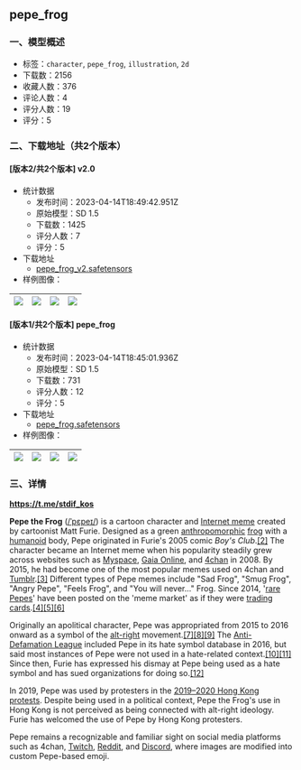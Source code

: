 ## pepe_frog
### 一、模型概述

- 标签：`character`, `pepe_frog`, `illustration`, `2d`
- 下载数：2156
- 收藏人数：376
- 评论人数：4
- 评分人数：19
- 评分：5

### 二、下载地址（共2个版本）

#### [版本2/共2个版本] v2.0

- 统计数据
  - 发布时间：2023-04-14T18:49:42.951Z
  - 原始模型：SD 1.5
  - 下载数：1425
  - 评分人数：7
  - 评分：5
- 下载地址
  - [pepe_frog_v2.safetensors](https://civitai.com/api/download/models/45722)
- 样例图像：

| <img src="https://image.civitai.com/xG1nkqKTMzGDvpLrqFT7WA/f6b4f2ca-1821-45d5-251f-a32bd1266b00/width=450/495121.jpeg" /> | <img src="https://image.civitai.com/xG1nkqKTMzGDvpLrqFT7WA/21592daf-0684-486b-3a5e-87221ca68500/width=450/495120.jpeg" /> | <img src="https://image.civitai.com/xG1nkqKTMzGDvpLrqFT7WA/e6bcb902-3bea-4579-fd07-4cac02891200/width=450/495119.jpeg" /> | <img src="https://image.civitai.com/xG1nkqKTMzGDvpLrqFT7WA/8734e172-f798-4b7d-6183-ed0b8cc62b00/width=450/495123.jpeg" /> |
| ---- | ---- | ---- | ---- |

#### [版本1/共2个版本] pepe_frog

- 统计数据
  - 发布时间：2023-04-14T18:45:01.936Z
  - 原始模型：SD 1.5
  - 下载数：731
  - 评分人数：12
  - 评分：5
- 下载地址
  - [pepe_frog.safetensors](https://civitai.com/api/download/models/22550)
- 样例图像：

| <img src="https://image.civitai.com/xG1nkqKTMzGDvpLrqFT7WA/b086200e-9554-424f-ae55-544baad2d900/width=450/327268.jpeg" /> | <img src="https://image.civitai.com/xG1nkqKTMzGDvpLrqFT7WA/61976a34-d04c-4a11-cf2e-9ec99463e800/width=450/327267.jpeg" /> | <img src="https://image.civitai.com/xG1nkqKTMzGDvpLrqFT7WA/e7020ecb-631e-4bea-11cc-c3fd77aa6c00/width=450/242684.jpeg" /> | <img src="https://image.civitai.com/xG1nkqKTMzGDvpLrqFT7WA/3d3807a5-5c70-43a6-2342-820ffaf04000/width=450/327266.jpeg" /> |
| ---- | ---- | ---- | ---- |


### 三、详情
<p></p><p><a target="_blank" rel="ugc" href="https://t.me/stdif_kos"><strong>https://t.me/stdif_kos</strong></a></p><p><strong>Pepe the Frog</strong> (<a target="_blank" rel="ugc" href="https://en.wikipedia.org/wiki/Help:IPA/English">/ˈpɛpeɪ/</a>) is a cartoon character and <a target="_blank" rel="ugc" href="https://en.wikipedia.org/wiki/Internet_meme">Internet meme</a> created by cartoonist Matt Furie. Designed as a green <a target="_blank" rel="ugc" href="https://en.wikipedia.org/wiki/Anthropomorphic">anthropomorphic</a> <a target="_blank" rel="ugc" href="https://en.wikipedia.org/wiki/Frog">frog</a> with a <a target="_blank" rel="ugc" href="https://en.wikipedia.org/wiki/Humanoid">humanoid</a> body, Pepe originated in Furie's 2005 comic <em>Boy's Club</em>.<a target="_blank" rel="ugc" href="https://en.wikipedia.org/wiki/Pepe_the_Frog#cite_note-4chan's_Pepe-2">[2]</a> The character became an Internet meme when his popularity steadily grew across websites such as <a target="_blank" rel="ugc" href="https://en.wikipedia.org/wiki/Myspace">Myspace</a>, <a target="_blank" rel="ugc" href="https://en.wikipedia.org/wiki/Gaia_Online">Gaia Online</a>, and <a target="_blank" rel="ugc" href="https://en.wikipedia.org/wiki/4chan">4chan</a> in 2008. By 2015, he had become one of the most popular memes used on 4chan and <a target="_blank" rel="ugc" href="https://en.wikipedia.org/wiki/Tumblr">Tumblr</a>.<a target="_blank" rel="ugc" href="https://en.wikipedia.org/wiki/Pepe_the_Frog#cite_note-:2-3">[3]</a> Different types of Pepe memes include "Sad Frog", "Smug Frog", "Angry Pepe", "Feels Frog", and "You will never..." Frog. Since 2014, '<a target="_blank" rel="ugc" href="https://en.wikipedia.org/wiki/Rare_Pepe">rare Pepes</a>' have been posted on the 'meme market' as if they were <a target="_blank" rel="ugc" href="https://en.wikipedia.org/wiki/Trading_card">trading cards</a>.<a target="_blank" rel="ugc" href="https://en.wikipedia.org/wiki/Pepe_the_Frog#cite_note-4">[4]</a><a target="_blank" rel="ugc" href="https://en.wikipedia.org/wiki/Pepe_the_Frog#cite_note-5">[5]</a><a target="_blank" rel="ugc" href="https://en.wikipedia.org/wiki/Pepe_the_Frog#cite_note-4chan's_Frog-6">[6]</a></p><p>Originally an apolitical character, Pepe was appropriated from 2015 to 2016 onward as a symbol of the <a target="_blank" rel="ugc" href="https://en.wikipedia.org/wiki/Alt-right">alt-right</a> movement.<a target="_blank" rel="ugc" href="https://en.wikipedia.org/wiki/Pepe_the_Frog#cite_note-7">[7]</a><a target="_blank" rel="ugc" href="https://en.wikipedia.org/wiki/Pepe_the_Frog#cite_note-:6-8">[8]</a><a target="_blank" rel="ugc" href="https://en.wikipedia.org/wiki/Pepe_the_Frog#cite_note-:7-9">[9]</a> The <a target="_blank" rel="ugc" href="https://en.wikipedia.org/wiki/Anti-Defamation_League">Anti-Defamation League</a> included Pepe in its hate symbol database in 2016, but said most instances of Pepe were not used in a hate-related context.<a target="_blank" rel="ugc" href="https://en.wikipedia.org/wiki/Pepe_the_Frog#cite_note-Branded-10">[10]</a><a target="_blank" rel="ugc" href="https://en.wikipedia.org/wiki/Pepe_the_Frog#cite_note-ADL-11">[11]</a> Since then, Furie has expressed his dismay at Pepe being used as a hate symbol and has sued organizations for doing so.<a target="_blank" rel="ugc" href="https://en.wikipedia.org/wiki/Pepe_the_Frog#cite_note-Swinyard-12">[12]</a></p><p>In 2019, Pepe was used by protesters in the <a target="_blank" rel="ugc" href="https://en.wikipedia.org/wiki/2019%E2%80%932020_Hong_Kong_protests">2019–2020 Hong Kong protests</a>. Despite being used in a political context, Pepe the Frog's use in Hong Kong is not perceived as being connected with alt-right ideology. Furie has welcomed the use of Pepe by Hong Kong protesters.</p><p>Pepe remains a recognizable and familiar sight on social media platforms such as 4chan, <a target="_blank" rel="ugc" href="https://en.wikipedia.org/wiki/Twitch_(service)">Twitch</a>, <a target="_blank" rel="ugc" href="https://en.wikipedia.org/wiki/Reddit">Reddit</a>, and <a target="_blank" rel="ugc" href="https://en.wikipedia.org/wiki/Discord_(software)">Discord</a>, where images are modified into custom Pepe-based emoji.</p>